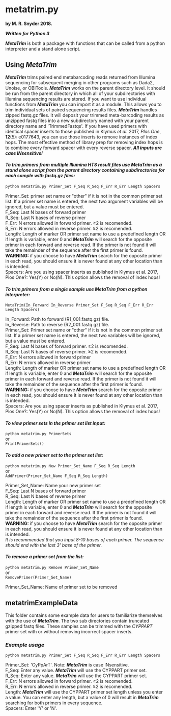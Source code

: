 # metatrim.py #

**by M. R. Snyder 2018.**

***Written for Python 3***

***MetaTrim*** is both a package with functions that can be called from a python interpreter and a stand alone script.

## Using *MetaTrim* ##

***MetaTrim*** trims paired end metabarcoding reads returned from Illumina sequencing for subsequent merging in other programs such as Dada2, Unoise, or OBITools. ***MetaTrim*** works on the parent directory level. It should be run from the parent directory in which all of your subdirectories with Illumina sequencing results are stored. If you want to use individual functions from ***MetaTrim*** you can import it as a module. This allows you to trim individual sets of paired sequencing results files. ***MetaTrim*** handles zipped fastq.gz files. It will deposit your trimmed meta-barcoding results as unzipped fastq files into a new subdirectory named with your parent directory name and 'TrimmedFastqs'. If you have used primers with identical spacer inserts to those published in Klymus *et al.* 2017, *Plos One*, **12**(5): e0177643, you can use those inserts to remove instances of index hops. The most effective method of library prep for removing index hops is to combine every forward spacer with every reverse spacer. ***All inputs are case INsensitive!***


#### *To trim primers from multiple Illumina HTS result files use **MetaTrim** as a stand alone script from the parent directory containing subdirectories for each sample with fastq.gz files:* ####
`python metatrim.py Primer_Set F_Seq R_Seq F_Err R_Err Length Spacers`  

Primer_Set: primer set name or "other" if it is not in the common primer set list. If a primer set name is entered, the next two argument variables will be ignored, but a value must be entered.  
F_Seq: Last N bases of forward primer  
R_Seq: Last N bases of reverse primer  
F_Err: N errors allowed in forward primer. ≥2 is recomended.  
R_Err: N errors allowed in reverse primer. ≥2 is recomended.   
Length: Length of marker OR primer set name to use a predefined length OR if length is variable, enter 0 and ***MetaTrim*** will search for the opposite primer in each forward and reverse read. If the primer is not found it will take the remainder of the sequence after the first primer is found. **WARNING:** if you choose to have ***MetaTrim*** search for the opposite primer in each read, you should ensure it is never found at any other location than is intended.  
Spacers: Are you using spacer inserts as published in Klymus et al. 2017, Plos One?: Yes(Y) or No(N). This option allows the removal of index hops!  


#### *To trim primers from a single sample use ***MetaTrim*** from a python interpreter:* ####
`MetaTrim(In_Forward In_Reverse Primer_Set F_Seq R_Seq F_Err R_Err Length Spacers)`

In_Forward: Path to forward (R1_001.fastq.gz) file.    
In_Reverse: Path to reverse (R2_001.fastq.gz) file.   
Primer_Set: Primer set name or "other" if it is not in the common primer set list. If a primer set name is entered, the next two variables will be ignored, but a value must be entered.  
F_Seq: Last N bases of forward primer. ≥2 is recomended.  
R_Seq: Last N bases of reverse primer. ≥2 is recomended.  
F_Err: N errors allowed in forward primer  
R_Err: N errors allowed in reverse primer  
Length: Length of marker OR primer set name to use a predefined length OR if length is variable, enter 0 and ***MetaTrim*** will search for the opposite primer in each forward and reverse read. If the primer is not found it will take the remainder of the sequence after the first primer is found. **WARNING:** if you choose to have ***MetaTrim*** search for the opposite primer in each read, you should ensure it is never found at any other location than is intended.  
Spacers: Are you using spacer inserts as published in Klymus et al. 2017, Plos One?: Yes(Y) or No(N). This option allows the removal of index hops!  


#### *To view primer sets in the primer set list input:* ####
`python metatrim.py PrimerSets`  
or  
`PrintPrimerSets()`  


#### *To add a new primer set to the primer set list:* ####
`python metatrim.py New Primer_Set_Name F_Seq R_Seq Length`  
or  
`AddPrimer(Primer_Set_Name F_Seq R_Seq Length)`  

Primer_Set_Name: Name your new primer set  
F_Seq: Last N bases of forward primer   
R_Seq: Last N bases of reverse primer  
Length: Length of marker OR primer set name to use a predefined length OR if length is variable, enter 0 and ***MetaTrim*** will search for the opposite primer in each forward and reverse read. If the primer is not found it will take the remainder of the sequence after the first primer is found. **WARNING:** if you choose to have ***MetaTrim*** search for the opposite primer in each read, you should ensure it is never found at any other location than is intended.  
*It is recommended that you input 8-10 bases of each primer. The sequence should end with the last 3' base of the primer.*  


#### *To remove a primer set from the list:* ####
`python metatrim.py Remove Primer_Set_Name`  
or  
`RemovePrimer(Primer_Set_Name)`  

Primer_Set_Name: Name of primer set to be removed

## metatrimExampleData ##
This folder contains some example data for users to familiarize themselves with the use of ***MetaTrim***. The two sub directories contain truncated gzipped fastq files. These samples can be trimmed with the *CYPPART* primer set with or without removing incorrect spacer inserts.  
### *Example usage* ###  
`python metatrim.py Primer_Set F_Seq R_Seq F_Err R_Err Length Spacers`  

Primer_Set: 'CyPpArT'. Note: ***MetaTrim*** is case INsensitive.  
F_Seq: Enter any value. ***MetaTrim*** will use the CYPPART primer set.  
R_Seq: Enter any value. ***MetaTrim*** will use the CYPPART primer set.  
F_Err: N errors allowed in forward primer. ≥2 is recomended.  
R_Err: N errors allowed in reverse primer. ≥2 is recomended.   
Length: ***MetaTrim*** will use the CYPPART primer set length unless you enter a value. You can enter any length, but a value of 0 will result in ***MetaTrim*** searching for both primers in every sequence.  
Spacers: Enter 'Y' or 'N'.    
